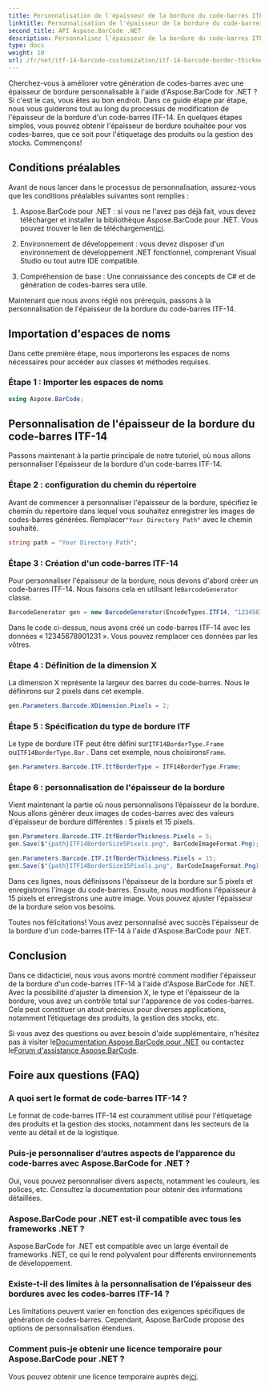 ```yaml
---
title: Personnalisation de l'épaisseur de la bordure du code-barres ITF-14
linktitle: Personnalisation de l'épaisseur de la bordure du code-barres ITF-14
second_title: API Aspose.BarCode .NET
description: Personnalisez l'épaisseur de la bordure du code-barres ITF-14 avec Aspose.BarCode pour .NET. Guide étape par étape pour une génération transparente de codes-barres.
type: docs
weight: 10
url: /fr/net/itf-14-barcode-customization/itf-14-barcode-border-thickness-customization/
---
```


Cherchez-vous à améliorer votre génération de codes-barres avec une épaisseur de bordure personnalisable à l'aide d'Aspose.BarCode for .NET ? Si c'est le cas, vous êtes au bon endroit. Dans ce guide étape par étape, nous vous guiderons tout au long du processus de modification de l'épaisseur de la bordure d'un code-barres ITF-14. En quelques étapes simples, vous pouvez obtenir l'épaisseur de bordure souhaitée pour vos codes-barres, que ce soit pour l'étiquetage des produits ou la gestion des stocks. Commençons!

## Conditions préalables

Avant de nous lancer dans le processus de personnalisation, assurez-vous que les conditions préalables suivantes sont remplies :

1.  Aspose.BarCode pour .NET : si vous ne l'avez pas déjà fait, vous devez télécharger et installer la bibliothèque Aspose.BarCode pour .NET. Vous pouvez trouver le lien de téléchargement[ici](https://releases.aspose.com/barcode/net/).

2. Environnement de développement : vous devez disposer d'un environnement de développement .NET fonctionnel, comprenant Visual Studio ou tout autre IDE compatible.

3. Compréhension de base : Une connaissance des concepts de C# et de génération de codes-barres sera utile.

Maintenant que nous avons réglé nos prérequis, passons à la personnalisation de l'épaisseur de la bordure du code-barres ITF-14.

## Importation d'espaces de noms

Dans cette première étape, nous importerons les espaces de noms nécessaires pour accéder aux classes et méthodes requises.

### Étape 1 : Importer les espaces de noms

```csharp
using Aspose.BarCode;
```

## Personnalisation de l'épaisseur de la bordure du code-barres ITF-14

Passons maintenant à la partie principale de notre tutoriel, où nous allons personnaliser l'épaisseur de la bordure d'un code-barres ITF-14.

### Étape 2 : configuration du chemin du répertoire

 Avant de commencer à personnaliser l'épaisseur de la bordure, spécifiez le chemin du répertoire dans lequel vous souhaitez enregistrer les images de codes-barres générées. Remplacer`"Your Directory Path"` avec le chemin souhaité.

```csharp
string path = "Your Directory Path";
```

### Étape 3 : Création d'un code-barres ITF-14

 Pour personnaliser l'épaisseur de la bordure, nous devons d'abord créer un code-barres ITF-14. Nous faisons cela en utilisant le`BarcodeGenerator` classe.

```csharp
BarcodeGenerator gen = new BarcodeGenerator(EncodeTypes.ITF14, "12345678901231");
```

Dans le code ci-dessus, nous avons créé un code-barres ITF-14 avec les données « 12345678901231 ». Vous pouvez remplacer ces données par les vôtres.

### Étape 4 : Définition de la dimension X

La dimension X représente la largeur des barres du code-barres. Nous le définirons sur 2 pixels dans cet exemple.

```csharp
gen.Parameters.Barcode.XDimension.Pixels = 2;
```

### Étape 5 : Spécification du type de bordure ITF

 Le type de bordure ITF peut être défini sur`ITF14BorderType.Frame` ou`ITF14BorderType.Bar` . Dans cet exemple, nous choisirons`Frame`.

```csharp
gen.Parameters.Barcode.ITF.ItfBorderType = ITF14BorderType.Frame;
```

### Étape 6 : personnalisation de l'épaisseur de la bordure

Vient maintenant la partie où nous personnalisons l’épaisseur de la bordure. Nous allons générer deux images de codes-barres avec des valeurs d'épaisseur de bordure différentes : 5 pixels et 15 pixels.

```csharp
gen.Parameters.Barcode.ITF.ItfBorderThickness.Pixels = 5;
gen.Save($"{path}ITF14BorderSize5Pixels.png", BarCodeImageFormat.Png);

gen.Parameters.Barcode.ITF.ItfBorderThickness.Pixels = 15;
gen.Save($"{path}ITF14BorderSize15Pixels.png", BarCodeImageFormat.Png);
```

Dans ces lignes, nous définissons l'épaisseur de la bordure sur 5 pixels et enregistrons l'image du code-barres. Ensuite, nous modifions l'épaisseur à 15 pixels et enregistrons une autre image. Vous pouvez ajuster l'épaisseur de la bordure selon vos besoins.

Toutes nos félicitations! Vous avez personnalisé avec succès l'épaisseur de la bordure d'un code-barres ITF-14 à l'aide d'Aspose.BarCode pour .NET.

## Conclusion

Dans ce didacticiel, nous vous avons montré comment modifier l'épaisseur de la bordure d'un code-barres ITF-14 à l'aide d'Aspose.BarCode for .NET. Avec la possibilité d'ajuster la dimension X, le type et l'épaisseur de la bordure, vous avez un contrôle total sur l'apparence de vos codes-barres. Cela peut constituer un atout précieux pour diverses applications, notamment l’étiquetage des produits, la gestion des stocks, etc.

 Si vous avez des questions ou avez besoin d'aide supplémentaire, n'hésitez pas à visiter le[Documentation Aspose.BarCode pour .NET](https://reference.aspose.com/barcode/net/) ou contactez le[Forum d'assistance Aspose.BarCode](https://forum.aspose.com/c/barcode/13).

## Foire aux questions (FAQ)

### A quoi sert le format de code-barres ITF-14 ?
Le format de code-barres ITF-14 est couramment utilisé pour l'étiquetage des produits et la gestion des stocks, notamment dans les secteurs de la vente au détail et de la logistique.

### Puis-je personnaliser d’autres aspects de l’apparence du code-barres avec Aspose.BarCode for .NET ?
Oui, vous pouvez personnaliser divers aspects, notamment les couleurs, les polices, etc. Consultez la documentation pour obtenir des informations détaillées.

### Aspose.BarCode pour .NET est-il compatible avec tous les frameworks .NET ?
Aspose.BarCode for .NET est compatible avec un large éventail de frameworks .NET, ce qui le rend polyvalent pour différents environnements de développement.

### Existe-t-il des limites à la personnalisation de l’épaisseur des bordures avec les codes-barres ITF-14 ?
Les limitations peuvent varier en fonction des exigences spécifiques de génération de codes-barres. Cependant, Aspose.BarCode propose des options de personnalisation étendues.

### Comment puis-je obtenir une licence temporaire pour Aspose.BarCode pour .NET ?
 Vous pouvez obtenir une licence temporaire auprès de[ici](https://purchase.aspose.com/temporary-license/).
